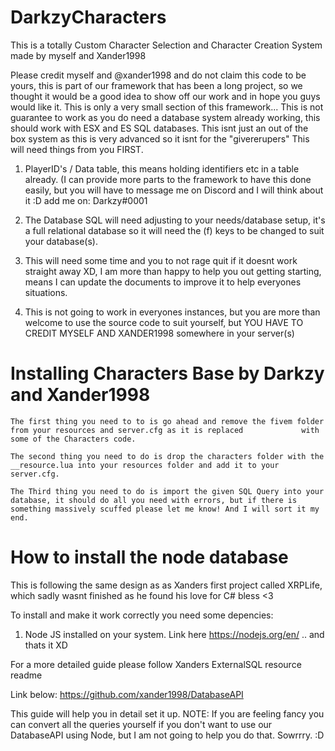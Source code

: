 # DarkzyCharacters
This is a totally Custom Character Selection and Character Creation System made by myself and Xander1998

Please credit myself and @xander1998 and do not claim this code to be yours, this is part of our framework that has been a long project, so we thought it would be a good idea to show off our work and in hope you guys would like it. This is only a very small section of this framework... This is not guarantee to work as you do need a database system already working, this should work with ESX and ES SQL databases. This isnt just an out of the box system as this is very advanced so it isnt for the "givererupers" This will need things from you FIRST.

1. PlayerID's / Data table, this means holding identifiers etc in a table already.  (I can provide more parts to the framework to have this done easily, but you will have to message me on Discord and I will think about it :D   add me on: Darkzy#0001

2. The Database SQL will need adjusting to your needs/database setup, it's a full relational database so it will need the (f) keys to be changed to suit your database(s).

3. This will need some time and you to not rage quit if it doesnt work straight away XD, I am more than happy to help you out getting starting, means I can update the documents to improve it to help everyones situations.

4. This is not going to work in everyones instances, but you are more than welcome to use the source code to suit yourself, but YOU HAVE TO CREDIT MYSELF AND XANDER1998 somewhere in your server(s)



# Installing Characters Base by Darkzy and Xander1998
    The first thing you need to to is go ahead and remove the fivem folder from your resources and server.cfg as it is replaced             with some of the Characters code.
    
    The second thing you need to do is drop the characters folder with the __resource.lua into your resources folder and add it to your server.cfg.
    
    The Third thing you need to do is import the given SQL Query into your database, it should do all you need with errors, but if there is something massively scuffed please let me know! And I will sort it my end.



# How to install the node database

This is following the same design as as Xanders first project called XRPLife, which sadly wasnt finished as he found his love for C# bless <3 

To install and make it work correctly you need some depencies: 

1. Node JS installed on your system. Link here https://nodejs.org/en/
.. and thats it XD

For a more detailed guide please follow Xanders ExternalSQL resource readme

Link below:
https://github.com/xander1998/DatabaseAPI

This guide will help you in detail set it up. NOTE: If you are feeling fancy you can convert all the queries yourself if you don't want to use our DatabaseAPI using Node, but I am not going to help you do that. Sowrrry. :D



